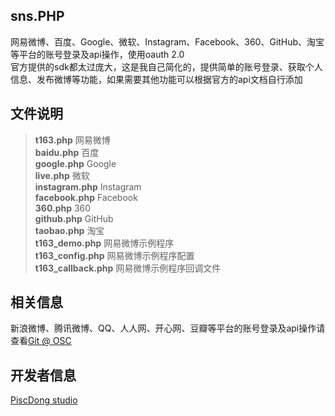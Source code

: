 sns.PHP
-------------
网易微博、百度、Google、微软、Instagram、Facebook、360、GitHub、淘宝等平台的账号登录及api操作，使用oauth 2.0  
官方提供的sdk都太过庞大，这是我自己简化的，提供简单的账号登录、获取个人信息、发布微博等功能，如果需要其他功能可以根据官方的api文档自行添加

文件说明
-------------
>**t163.php** 网易微博  
>**baidu.php** 百度  
>**google.php** Google  
>**live.php** 微软  
>**instagram.php** Instagram  
>**facebook.php** Facebook  
>**360.php** 360  
>**github.php** GitHub  
>**taobao.php** 淘宝  
>**t163_demo.php** 网易微博示例程序  
>**t163_config.php** 网易微博示例程序配置  
>**t163_callback.php** 网易微博示例程序回调文件

相关信息
-------------
新浪微博、腾讯微博、QQ、人人网、开心网、豆瓣等平台的账号登录及api操作请查看[Git @ OSC](http://git.oschina.net/piscdong/)

开发者信息
-------------
[PiscDong studio](http://www.piscdong.com/)
